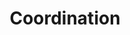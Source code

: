 ---
title: Coordination
longTitle: 'Coordination'
tags:
- gccommon
french:
- "[[Coordination]]"
relatedTerm:
- "[[Management Supervision]]"
---